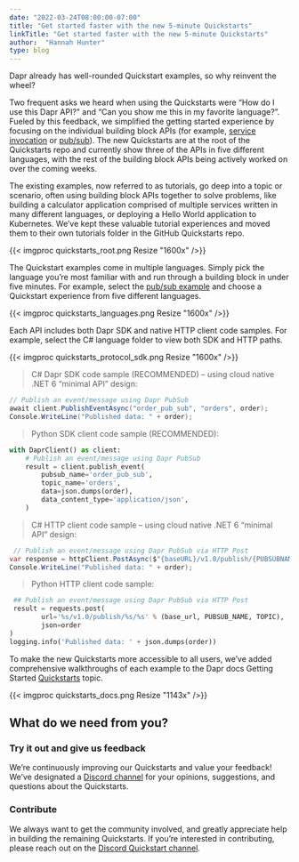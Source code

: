 ```yaml
---
date: "2022-03-24T08:00:00-07:00"
title: "Get started faster with the new 5-minute Quickstarts"
linkTitle: "Get started faster with the new 5-minute Quickstarts"
author:  "Hannah Hunter"
type: blog
---
```

Dapr already has well-rounded Quickstart examples, so why reinvent the wheel?

Two frequent asks we heard when using the Quickstarts were “How do I use this Dapr API?" and “Can you show me this in my favorite language?”. Fueled by this feedback, we simplified the getting started experience by focusing on the individual building block APIs (for example, [service invocation](https://github.com/dapr/quickstarts/tree/master/service_invocation) or [pub/sub](https://github.com/dapr/quickstarts/tree/master/pub_sub)). The new Quickstarts are at the root of the Quickstarts repo and currently show three of the APIs in five different languages, with the rest of the building block APIs being actively worked on over the coming weeks. 

The existing examples, now referred to as tutorials, go deep into a topic or scenario, often using building block APIs together to solve problems, like building a calculator application comprised of multiple services written in many different languages, or deploying a Hello World application to Kubernetes. We’ve kept these valuable tutorial experiences and moved them to their own tutorials folder in the GitHub Quickstarts repo.

{{< imgproc quickstarts_root.png  Resize "1600x" />}}

The Quickstart examples come in multiple languages. Simply pick the language you’re most familiar with and run through a building block in under five minutes. For example, select the [pub/sub example](https://github.com/dapr/quickstarts/tree/master/pub_sub) and choose a Quickstart experience from five different languages. 

{{< imgproc quickstarts_languages.png  Resize "1600x" />}}

Each API includes both Dapr SDK and native HTTP client code samples. For example, select the C# language folder to view both SDK and HTTP paths. 

{{< imgproc quickstarts_protocol_sdk.png  Resize "1600x" />}}

> C# Dapr SDK code sample (RECOMMENDED) – using cloud native .NET 6 “minimal API” design:  
```csharp
// Publish an event/message using Dapr PubSub
await client.PublishEventAsync("order_pub_sub", "orders", order);
Console.WriteLine("Published data: " + order);
```

> Python SDK client code sample (RECOMMENDED):
```python
with DaprClient() as client:
    # Publish an event/message using Dapr PubSub
    result = client.publish_event(
        pubsub_name='order_pub_sub',
        topic_name='orders',
        data=json.dumps(order),
        data_content_type='application/json',
    )
```

> C# HTTP client code sample – using cloud native .NET 6 “minimal API” design:

```csharp
 // Publish an event/message using Dapr PubSub via HTTP Post
var response = httpClient.PostAsync($"{baseURL}/v1.0/publish/{PUBSUBNAME}/{TOPIC}", content);
Console.WriteLine("Published data: " + order);
```

> Python HTTP client code sample:

```python
 ## Publish an event/message using Dapr PubSub via HTTP Post
 result = requests.post(
        url='%s/v1.0/publish/%s/%s' % (base_url, PUBSUB_NAME, TOPIC),
        json=order
)
logging.info('Published data: ' + json.dumps(order))
```

To make the new Quickstarts more accessible to all users, we’ve added comprehensive walkthroughs of each example to the Dapr docs Getting Started [Quickstarts](https://docs.dapr.io/getting-started/quickstarts/) topic. 

{{< imgproc quickstarts_docs.png  Resize "1143x" />}}

## What do we need from you? 

### Try it out and give us feedback 

We’re continuously improving our Quickstarts and value your feedback! We’ve designated a [Discord channel](https://discord.gg/22ZtJrNe) for your opinions, suggestions, and questions about the Quickstarts. 

### Contribute 

We always want to get the community involved, and greatly appreciate help in building the remaining Quickstarts. If you’re interested in contributing, please reach out on the [Discord Quickstart channel](https://discord.gg/22ZtJrNe). 

